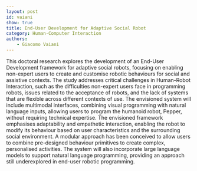```yaml
---
layout: post
id: vaiani
show: true
title: End-User Development for Adaptive Social Robot
category: Human-Computer Interaction
authors: 
    - Giacomo Vaiani
---
```


This doctoral research explores the development of an End-User Development framework for adaptive social robots, focusing on enabling non-expert users to create and customise robotic behaviours for social and assistive contexts. The study addresses critical challenges in Human-Robot Interaction, such as the difficulties non-expert users face in programming robots, issues related to the acceptance of robots, and the lack of systems that are flexible across different contexts of use. The envisioned system will include multimodal interfaces, combining visual programming with natural language inputs, allowing users to program the humanoid robot, Pepper, without requiring technical expertise. The envisioned framework emphasises adaptability and empathetic interaction, enabling the robot to modify its behaviour based on user characteristics and the surrounding social environment. A modular approach has been conceived to allow users to combine pre-designed behaviour primitives to create complex, personalised activities. The system will also incorporate large language models to support natural language programming, providing an approach still underexplored in end-user robotic programming.